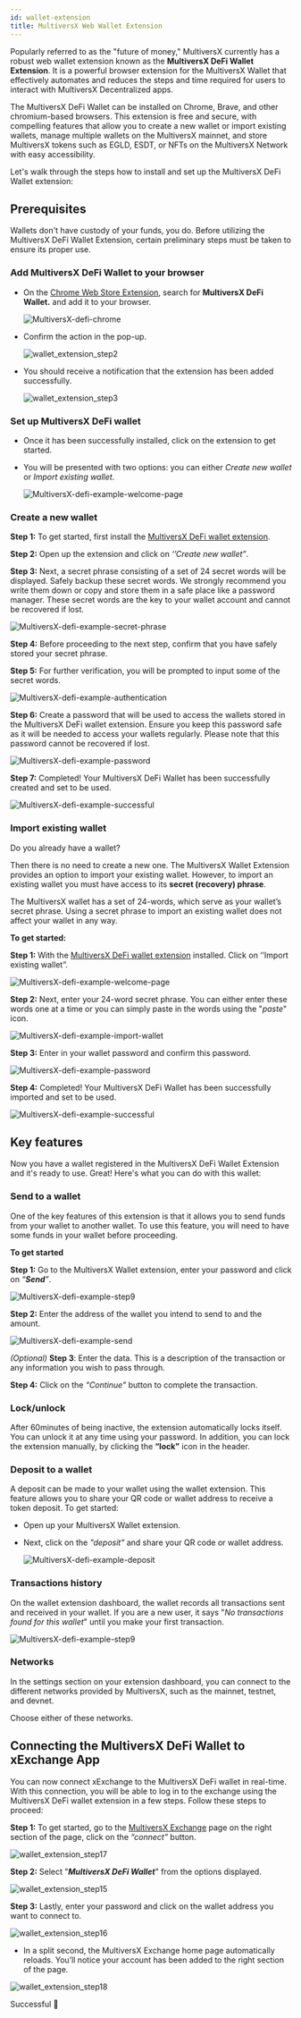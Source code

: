 ```yaml
---
id: wallet-extension
title: MultiversX Web Wallet Extension
---
```


Popularly referred to as the "future of money," MultiversX currently has a robust web wallet extension known as the **MultiversX DeFi Wallet Extension**. It is a powerful browser extension for the MultiversX Wallet that effectively automates and reduces the steps and time required for users to interact with MultiversX Decentralized apps.

The MultiversX DeFi Wallet can be installed on Chrome, Brave, and other chromium-based browsers. This extension is free and secure, with compelling features that allow you to create a new wallet or import existing wallets, manage multiple wallets on the MultiversX mainnet, and store MultiversX tokens such as EGLD, ESDT, or NFTs on the MultiversX Network with easy accessibility.

Let's walk through the steps how to install and set up the MultiversX DeFi Wallet extension:

[comment]: # (mx-context-auto)

## Prerequisites
Wallets don't have custody of your funds, you do. Before utilizing the MultiversX DeFi Wallet Extension, certain preliminary steps must be taken to ensure its proper use.  

[comment]: # (mx-context-auto)

### Add MultiversX DeFi Wallet to your browser

- On the [Chrome Web Store Extension](https://chrome.google.com/webstore/category/extensions), search for **MultiversX DeFi Wallet.** and add it to your browser.

  ![MultiversX-defi-chrome](/wallet/wallet-extension/wallet_extension_step1.png)

- Confirm the action in the pop-up.

  ![wallet_extension_step2](/wallet/wallet-extension/wallet_extension_step2.png)

- You should receive a notification that the extension has been added successfully.

  ![wallet_extension_step3](/wallet/wallet-extension/wallet_extension_step3.png)

[comment]: # (mx-context-auto)

### Set up MultiversX DeFi wallet

- Once it has been successfully installed, click on the extension to get started.

- You will be presented with two options: you can either _Create new wallet_ or _Import existing wallet._

  ![MultiversX-defi-example-welcome-page](/wallet/wallet-extension/wallet_extension_step4.png)

[comment]: # (mx-context-auto)

### Create a new wallet

**Step 1:** To get started, first install the [MultiversX DeFi wallet extension](https://chrome.google.com/webstore/detail/multiversx-defi-wallet/dngmlblcodfobpdpecaadgfbcggfjfnm).

**Step 2:** Open up the extension and click on _‘’Create new wallet”_.

**Step 3:** Next, a secret phrase consisting of a set of 24 secret words will be displayed. Safely backup these secret words. We strongly recommend you write them down or copy and store them in a safe place like a password manager. These secret words are the key to your wallet account and cannot be recovered if lost.

![MultiversX-defi-example-secret-phrase](/wallet/wallet-extension/wallet_extension_step5.png)

**Step 4:** Before proceeding to the next step, confirm that you have safely stored your secret phrase.

**Step 5:** For further verification, you will be prompted to input some of the secret words.

![MultiversX-defi-example-authentication](/wallet/wallet-extension/wallet_extension_step6.png)

**Step 6:** Create a password that will be used to access the wallets stored in the MultiversX DeFi wallet extension. Ensure you keep this password safe as it will be needed to access your wallets regularly. Please note that this password cannot be recovered if lost.

![MultiversX-defi-example-password](/wallet/wallet-extension/wallet_extension_step7.png)

**Step 7:** Completed! Your MultiversX DeFi Wallet has been successfully created and set to be used.

![MultiversX-defi-example-successful](/wallet/wallet-extension/wallet_extension_step8.png)

[comment]: # (mx-context-auto)

### Import existing wallet

Do you already have a wallet?

Then there is no need to create a new one. The MultiversX Wallet Extension provides an option to import your existing wallet. However, to import an existing wallet you must have access to its **secret (recovery) phrase**.

The MultiversX wallet has a set of 24-words, which serve as your wallet’s secret phrase. Using a secret phrase to import an existing wallet does not affect your wallet in any way.

**To get started:**

**Step 1:** With the [MultiversX DeFi wallet extension](https://chrome.google.com/webstore/detail/multiversx-defi-wallet/dngmlblcodfobpdpecaadgfbcggfjfnm) installed. Click on ‘’Import existing wallet”.

![MultiversX-defi-example-welcome-page](/wallet/wallet-extension/wallet_extension_step4.png)

**Step 2:** Next, enter your 24-word secret phrase. You can either enter these words one at a time or you can simply paste in the words using the "_paste_" icon.

![MultiversX-defi-example-import-wallet](/wallet/wallet-extension/wallet_extension_step14.png)

**Step 3:** Enter in your wallet password and confirm this password.

![MultiversX-defi-example-password](/wallet/wallet-extension/wallet_extension_step13.png)

**Step 4:** Completed! Your MultiversX DeFi Wallet has been successfully imported and set to be used.

![MultiversX-defi-example-successful](/wallet/wallet-extension/wallet_extension_step8.png)

[comment]: # (mx-context-auto)

## Key features

Now you have a wallet registered in the MultiversX DeFi Wallet Extension and it's ready to use. Great! Here's what you can do with this wallet:

[comment]: # (mx-context-auto)

### Send to a wallet

One of the key features of this extension is that it allows you to send funds from your wallet to another wallet. To use this feature, you will need to have some funds in your wallet before proceeding.

**To get started**

**Step 1:** Go to the MultiversX Wallet extension, enter your password and click on _“**Send**”_.

![MultiversX-defi-example-step9](/wallet/wallet-extension/wallet_extension_step9.png)

**Step 2:** Enter the address of the wallet you intend to send to and the amount.

![MultiversX-defi-example-send](/wallet/wallet-extension/wallet_extension_step10.png)

_(Optional)_ **Step 3**: Enter the data. This is a description of the transaction or any information you wish to pass through.

**Step 4:** Click on the _“Continue”_ button to complete the transaction.

[comment]: # (mx-context-auto)

### Lock/unlock

After 60minutes of being inactive, the extension automatically locks itself. You can unlock it at any time using your password. In addition, you can lock the extension manually, by clicking the **“lock”** icon in the header.

[comment]: # (mx-context-auto)

### Deposit to a wallet

A deposit can be made to your wallet using the wallet extension. This feature allows you to share your QR code or wallet address to receive a token deposit. To get started:

- Open up your MultiversX Wallet extension.

- Next, click on the _"*deposit*"_ and share your QR code or wallet address.

  ![MultiversX-defi-example-deposit](/wallet/wallet-extension/wallet_extension_step11.png)

[comment]: # (mx-context-auto)

### Transactions history

On the wallet extension dashboard, the wallet records all transactions sent and received in your wallet. If you are a new user, it says "_No transactions found for this wallet_" until you make your first transaction.

![MultiversX-defi-example-step9](/wallet/wallet-extension/wallet_extension_step9.png)

[comment]: # (mx-context-auto)

### Networks

In the settings section on your extension dashboard, you can connect to the different networks provided by MultiversX, such as the mainnet, testnet, and devnet.

Choose either of these networks.

[comment]: # (mx-context-auto)

## Connecting the MultiversX DeFi Wallet to xExchange App

You can now connect xExchange to the MultiversX DeFi wallet in real-time. With this connection, you will be able to log in to the exchange using the MultiversX DeFi wallet extension in a few steps.
Follow these steps to proceed:

**Step 1:** To get started, go to the [MultiversX Exchange](https://xexchange.com) page on the right section of the page, click on the _“connect”_ button.

![wallet_extension_step17](/wallet/wallet-extension/wallet_extension_step17.png)

**Step 2:** Select "**_MultiversX DeFi Wallet_**" from the options displayed.

![wallet_extension_step15](/wallet/wallet-extension/wallet_extension_step15.png)

**Step 3:** Lastly, enter your password and click on the wallet address you want to connect to.

![wallet_extension_step16](/wallet/wallet-extension/wallet_extension_step16.png)

- In a split second, the MultiversX Exchange home page automatically reloads. You’ll notice your account has been added to the right section of the page.

![wallet_extension_step18](/wallet/wallet-extension/wallet_extension_step18.png)

Successful 🎉
